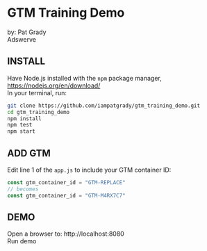 # GTM Training Demo
by: Pat Grady  
Adswerve   

## INSTALL
Have Node.js installed with the `npm` package manager,  https://nodejs.org/en/download/  
In your terminal, run:  
```bash
git clone https://github.com/iampatgrady/gtm_training_demo.git
cd gtm_training_demo
npm install
npm test
npm start
```

## ADD GTM
Edit line 1 of the `app.js` to include your GTM container ID:  
```JavaScript
const gtm_container_id = "GTM-REPLACE"
// becomes
const gtm_container_id = "GTM-M4RX7C7"
```

## DEMO
Open a browser to: http://localhost:8080  
Run demo
